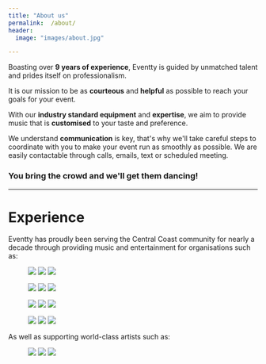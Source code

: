 ```yaml
---
title: "About us"
permalink:  /about/
header:
  image: "images/about.jpg"

---
```

Boasting over **9 years of experience**, Eventty is guided by unmatched talent and prides itself on professionalism.

It is our mission to be as **courteous** and **helpful** as possible to reach your goals for your event.

With our **industry standard equipment** and **expertise**, we aim to provide music that is **customised** to your taste and preference.

We understand **communication** is key, that's why we'll take careful steps to coordinate with you to make your event run as smoothly as possible. We are easily contactable through calls, emails, text or scheduled meeting.

### You bring the crowd and we'll get them dancing!

***

# Experience

Eventty has proudly been serving the Central Coast community for nearly a decade through providing music and entertainment for organisations such as:

<figure class="third">
	<img src="/images/a.jpg">
	<img src="/images/8.png">
	<img src="/images/23.jpg">
</figure>
<figure class="third">
	<img src="/images/7.jpg">
	<img src="/images/6.png">
	<img src="/images/9.jpg">
</figure>
<figure class="third">
	<img src="/images/1.png">
	<img src="/images/2.jpg">
	<img src="/images/3.jpg">
</figure>
<figure class="third">
	<img src="/images/e.png">
	<img src="/images/d.png">
	<img src="/images/f.png">
</figure>

As well as supporting world-class artists such as:

<figure class="third">
	<img src="/images/4.png">
	<img src="/images/c.png">
	<img src="/images/5.jpg">
</figure>

